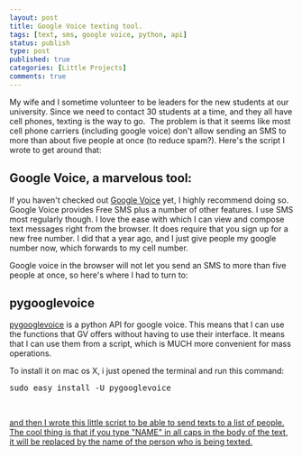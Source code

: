 ```yaml
--- 
layout: post
title: Google Voice texting tool.
tags: [text, sms, google voice, python, api]
status: publish
type: post
published: true
categories: [Little Projects]
comments: true
---
```

My wife and I sometime volunteer to be leaders for the new students at our university. Since we need to contact 30 students at a time, and they all have cell phones, texting is the way to go.  The problem is that it seems like most cell phone carriers (including google voice) don't allow sending an SMS to more than about five people at once (to reduce spam?). Here's the script I wrote to get around that:
<h2>Google Voice, a marvelous tool:</h2>
If you haven't checked out <a href="http://voice.google.com">Google Voice</a> yet, I highly recommend doing so. Google Voice provides Free SMS plus a number of other features. I use SMS most regularly though. I love the ease with which I can view and compose text messages right from the browser. It does require that you sign up for a new free number. I did that a year ago, and I just give people my google number now, which forwards to my cell number.

Google voice in the browser will not let you send an SMS to more than five people at once, so here's where I had to turn to:
<h2>pygooglevoice</h2>
<a href="http://code.google.com/p/pygooglevoice/">pygooglevoice</a> is a python API for google voice. This means that I can use the functions that GV offers without having to use their interface. It means that I can use them from a script, which is MUCH more convenient for mass operations.

To install it on mac os X, i just opened the terminal and run this command:
<pre class="syntax {bash}">sudo easy_install -U pygooglevoice</pre>
&nbsp;

<a href="http://snipt.net/murphyspublic/send-sms-using-google-voice/">and then I wrote this little script to be able to send texts to a list of people. The cool thing is that if you type "NAME" in all caps in the body of the text, it will be replaced by the name of the person who is being texted.</a>

&nbsp;
